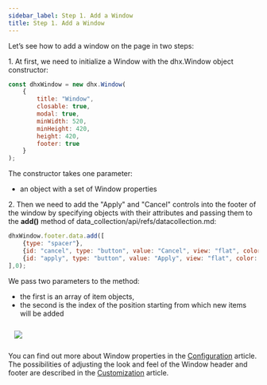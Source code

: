 ```yaml
---
sidebar_label: Step 1. Add a Window
title: Step 1. Add a Window
---          
```


Let’s see how to add a window on the page in two steps: 

1\. At first, we need to initialize a Window with the dhx.Window object constructor:

~~~~js
const dhxWindow = new dhx.Window(
    {
        title: "Window", 
        closable: true, 
        modal: true, 
        minWidth: 520, 
        minHeight: 420, 
        height: 420, 
        footer: true
    }
);
~~~~

The constructor takes one parameter:

- an object with a set of Window properties

2\. Then we need to add the "Apply" and "Cancel" controls into the footer of the window by specifying objects with their attributes and passing them to the <b>add()</b> method of data_collection/api/refs/datacollection.md:

~~~~js
dhxWindow.footer.data.add([
    {type: "spacer"},
    {id: "cancel", type: "button", value: "Cancel", view: "flat", color: "danger"},
    {id: "apply", type: "button", value: "Apply", view: "flat", color: "primary"}
],0);
~~~~

We pass two parameters to the method:

- the first is an array of item objects,
- the second is the index of the position starting from which new items will be added
 
<img style="margin: 12px" src="tutorial/binding_components/window.png"/> 
 
You can find out more about Window properties in the [Configuration](window/configuration.md) article. The possibilities of adjusting the look and feel of the Window header and footer are described in the
[Customization](window/customization.md) article.


<div id="tutorial_step">
    <a id="next_step" href="tutorial/binding_components/step2.md"></a>
</div>










